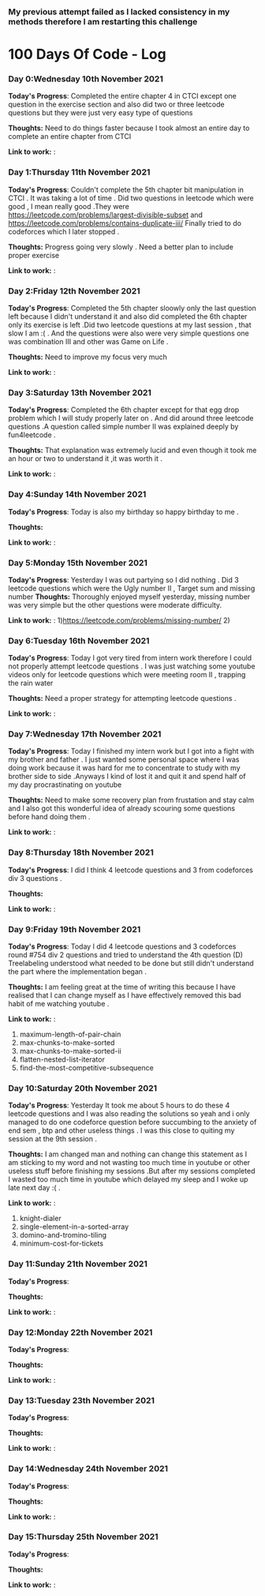 ### My previous attempt failed as I lacked consistency in  my methods therefore I am restarting this challenge

# 100 Days Of Code - Log

### Day 0:Wednesday 10th November 2021 

**Today's Progress**: Completed the entire chapter 4 in CTCI except one question in the exercise section and also did two or three leetcode questions but they were just very easy type of questions

**Thoughts:**  Need to do things faster because I took almost an entire day to complete an entire chapter from CTCI

**Link to work:** :


### Day 1:Thursday 11th November 2021 

**Today's Progress**: Couldn't complete the 5th chapter bit manipulation in CTCI . It was taking a lot of time . Did two questions in leetcode which were good , I mean really good .They were https://leetcode.com/problems/largest-divisible-subset and https://leetcode.com/problems/contains-duplicate-iii/ Finally tried to do codeforces which I later stopped .

**Thoughts:**  Progress going very slowly . Need a better plan to include proper exercise

**Link to work:** : 

### Day 2:Friday 12th November 2021 

**Today's Progress**: Completed the 5th chapter sloowly only the last question left because I didn't understand it and also did completed the 6th chapter only its exercise is left .Did two leetcode questions at my last session , that slow I am :( . And the questions were also were very simple questions one was combination III and other was Game on Life .

**Thoughts:**  Need to improve my focus very much 

**Link to work:** :

### Day 3:Saturday 13th November 2021 

**Today's Progress**: Completed the 6th chapter except for that egg drop problem which I will study properly later on . And did around three leetcode questions .A question called simple number II was explained deeply by fun4leetcode . 

**Thoughts:**  That explanation was extremely lucid and even though it took me an hour or two to understand it ,it was worth it . 

**Link to work:** :

### Day 4:Sunday 14th November 2021 

**Today's Progress**: Today is also my birthday so happy birthday to me . 

**Thoughts:**  

**Link to work:** :


### Day 5:Monday 15th November 2021 

**Today's Progress**: Yesterday I was out partying so  I did nothing . Did 3 leetcode questions which were the Ugly number II , Target sum and missing number
**Thoughts:**  Thoroughly enjoyed myself yesterday, missing number was very simple but the other questions were moderate difficulty.

**Link to work:** :
1)https://leetcode.com/problems/missing-number/
2)
### Day 6:Tuesday 16th November 2021 

**Today's Progress**: Today I got very tired from intern work therefore I could not properly attempt leetcode questions . I was just watching some youtube videos only for leetcode questions which were meeting room II , trapping the rain water 

**Thoughts:**  Need a proper strategy for attempting leetcode questions . 

**Link to work:** :

### Day 7:Wednesday 17th November 2021 

**Today's Progress**: Today I finished my intern work but I got into a fight with my brother and father . I just wanted some personal space where I was doing work because it was hard for me to concentrate to study with my brother side to side .Anyways I kind of lost it and quit it and spend half of my day procrastinating on youtube 

**Thoughts:**  Need to make some recovery plan from frustation and stay calm and I also got this wonderful idea of already scouring some questions before hand doing them . 

**Link to work:** :

### Day 8:Thursday 18th November 2021 

**Today's Progress**: I did I think 4 leetcode questions and 3 from codeforces div 3 questions .   

**Thoughts:**  

**Link to work:** :

### Day 9:Friday 19th November 2021 

**Today's Progress**: Today I did 4 leetcode questions and 3 codeforces round #754 div 2 questions and tried to understand the 4th question (D) Treelabeling understood what needed to be done but still didn't understand the part where the implementation began .

**Thoughts:**  I am feeling great at the time of writing this because I have realised that I can change myself as I have effectively removed this bad habit of me watching youtube .

**Link to work:** :
1. maximum-length-of-pair-chain
2. max-chunks-to-make-sorted
3. max-chunks-to-make-sorted-ii
4. flatten-nested-list-iterator
5. find-the-most-competitive-subsequence

### Day 10:Saturday 20th November 2021 

**Today's Progress**: Yesterday It took me about 5 hours to do these 4 leetcode questions and I was also reading the solutions so yeah  and i only managed to do one codeforce question before succumbing to the anxiety of end sem , btp and other useless things . I was this close to quiting my session at the 9th session .

**Thoughts:**  I am changed man and nothing can change this statement as I am sticking to my word and not wasting too much time in youtube or other useless stuff before finishing my sessions .But after my sessions  completed I wasted too much time in youtube which delayed my sleep and I woke up late next day :( . 

**Link to work:** :
1. knight-dialer
2. single-element-in-a-sorted-array
3. domino-and-tromino-tiling
4. minimum-cost-for-tickets

### Day 11:Sunday 21th November 2021 

**Today's Progress**: 

**Thoughts:**  

**Link to work:** :


### Day 12:Monday 22th November 2021 

**Today's Progress**: 

**Thoughts:**  

**Link to work:** :

### Day 13:Tuesday 23th November 2021 

**Today's Progress**: 

**Thoughts:**  

**Link to work:** :

### Day 14:Wednesday 24th November 2021 

**Today's Progress**: 

**Thoughts:**  

**Link to work:** :

### Day 15:Thursday 25th November 2021 

**Today's Progress**: 

**Thoughts:**  

**Link to work:** :